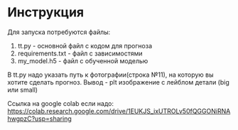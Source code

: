 # Инструкция
Для запуска потребуются файлы:
1) tt.py - основной файл с кодом для прогноза
2) requirements.txt - файл с зависимостями 
3) my_model.h5 - файл с обученной моделью

В tt.py надо указать путь к фотографии(строка №11), на которую вы хотите сделать прогноз. Вывод - plt изображение с лейблом детали (big или small)

Ссылка на google colab если надо: https://colab.research.google.com/drive/1EUKJS_ixUTROLv50fQGGONiRNAhwgpzC?usp=sharing
